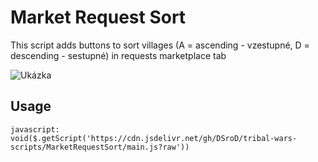 # Market Request Sort

This script adds buttons to sort villages (A = ascending - vzestupné, D = descending - sestupné) in requests marketplace tab

![Ukázka](/tribal-wars-scripts/img/market-request-sort.png)

## Usage

`javascript: void($.getScript('https://cdn.jsdelivr.net/gh/DSroD/tribal-wars-scripts/MarketRequestSort/main.js?raw'))`